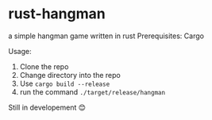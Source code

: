 # rust-hangman
a simple hangman game written in rust
Prerequisites:
Cargo

Usage:
1) Clone the repo
2) Change directory into the repo
3) Use ``cargo build --release``
4) run the command ``./target/release/hangman``

Still in developement 😊
